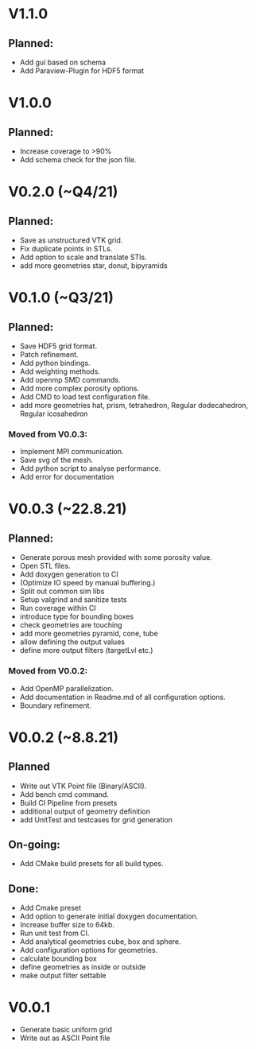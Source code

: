 # V1.1.0

## Planned:

- Add gui based on schema
- Add Paraview-Plugin for HDF5 format

# V1.0.0

## Planned:

- Increase coverage to >90%
- Add schema check for the json file.

# V0.2.0  (~Q4/21)

## Planned:

- Save as unstructured VTK grid.
- Fix duplicate points in STLs.
- Add option to scale and translate STls.
- add more geometries star, donut, bipyramids

# V0.1.0 (~Q3/21)

## Planned:

- Save HDF5 grid format.
- Patch refinement.
- Add python bindings.
- Add weighting methods.
- Add openmp SMD commands.
- Add more complex porosity options.
- Add CMD to load test configuration file.
- add more geometries hat, prism, tetrahedron, Regular dodecahedron, Regular icosahedron

### Moved from V0.0.3:

- Implement MPI communication.
- Save svg of the mesh.
- Add python script to analyse performance.
- Add error for documentation

# V0.0.3 (~22.8.21)

## Planned:

- Generate porous mesh provided with some porosity value.
- Open STL files.
- Add doxygen generation to CI
- (Optimize IO speed by manual buffering.)
- Split out common sim libs
- Setup valgrind and sanitize tests
- Run coverage within CI
- introduce type for bounding boxes
- check geometries are touching
- add more geometries pyramid, cone, tube
- allow defining the output values
- define more output filters (targetLvl etc.)

### Moved from V0.0.2:

- Add OpenMP parallelization.
- Add documentation in Readme.md of all configuration options.
- Boundary refinement.

# V0.0.2 (~8.8.21)

## Planned

- Write out VTK Point file (Binary/ASCII).
- Add bench cmd command.
- Build CI Pipeline from presets
- additional output of geometry definition
- add UnitTest and testcases for grid generation

## On-going:

- Add CMake build presets for all build types.

## Done:

- Add Cmake preset
- Add option to generate initial doxygen documentation.
- Increase buffer size to 64kb.
- Run unit test from CI.
- Add analytical geometries cube, box and sphere.
- Add configuration options for geometries.
- calculate bounding box
- define geometries as inside or outside
- make output filter settable

# V0.0.1

- Generate basic uniform grid
- Write out as ASCII Point file